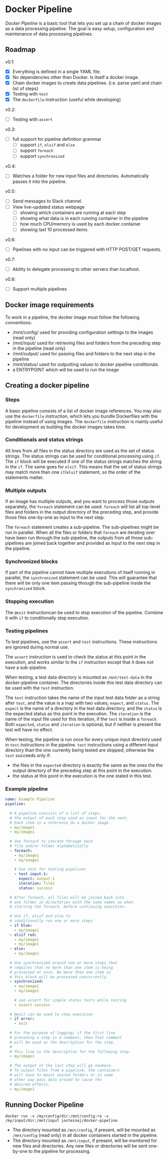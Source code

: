 # Docker Pipeline

*Docker Pipeline* is a basic tool that lets you set up
a chain of docker images as a data processing pipeline.
The goal is easy setup, configuration and maintenance
of data processing pipelines.

## Roadmap

v0.1:
- [x] Everything is defined in a single YAML file.
- [x] No dependencies other than Docker. Is itself a docker image.
- [x] Chain docker images to create data pipelines. (i.e. parse yaml and chain list of steps)
- [x] Testing with `test`
- [x] The `dockerfile` instruction (useful while developing)

v0.2:
- [ ] Testing with `assert`

v0.3:
- [ ] full support for pipeline definition grammar
  - [ ] support `if`, `elsif` and `else`
  - [ ] support `foreach`
  - [ ] support `synchronized`

v0.4:
- [ ] Watches a folder for new input files and directories. Automatically passes it into the pipeline.

v0.5:
- [ ] Send messages to Slack channel.
- [ ] View live-updated status webpage
  - [ ] showing which containers are running at each step
  - [ ] showing what data is in each running container in the pipeline
  - [ ] how much CPU/memory is used by each docker container
  - [ ] showing last 10 processed items

v0.6:
- [ ] Pipelines with no input can be triggered with HTTP POST/GET requests.

v0.7:
- [ ] Ability to delegate processing to other servers than localhost.

v0.8:
- [ ] Support multiple pipelines

## Docker image requirements

To work in a pipeline, the docker image must follow the following conventions:

- /mnt/config/ used for providing configuration settings to the images (read only)
- /mnt/input/ used for retrieving files and folders from the preceding step in the pipeline (read only)
- /mnt/output/ used for passing files and folders to the next step in the pipeline
- /mnt/status/ used for outputting values to docker pipeline conditionals
- a ENTRYPOINT which will be used to run the image

## Creating a docker pipeline

### Steps

A basic pipeline consists of a list of docker image references.
You may also use the `dockerfile` instruction, which lets you
bundle Dockerfiles with the pipeline instead of using images.
The `dockerfile` instruction is mainly useful for development
as building the docker images takes time.

### Conditionals and status strings

All lines from all files in the status directory are used as the set of status strings.
The status strings can be used for conditional processing using `if`.
The `if` block will be executed if one of the status strings matches
the string in the `if`. The same goes for `elsif`. This means that the
set of status strings may match more than one `if`/`elsif` statement,
so the order of the statements matter.

### Multiple outputs

If an image has multiple outputs, and you want to process those outputs
separately, the `foreach` statement can be used. `foreach` will list
all top-level files and folders in the output directory of the preceding
step, and provide those files one-by-one as input to the next step.

The `foreach` statement creates a sub-pipeline. The sub-pipelines might
be run in parallel. When all the files or folders that `foreach` are
iterating over have been run through the sub-pipeline, the outputs
from all those sub-pipelines are joined back together and provided as
input to the next step in the pipeline.

### Synchronized blocks

If part of the pipeline cannot have multiple executions of itself running
in parallel, the `synchronized` statement can be used. This will
guarantee that there will be only one item passing through the
sub-pipeline inside the `synchronized` block.

### Stopping execution

The `@exit` instructioncan be used to stop execution of the pipeline.
Combine it with `if` to conditionally stop execution.

### Testing pipelines

To test pipelines, use the `assert` and `test` instructions.
These instructions are ignored during normal use.

The `assert` instruction is used to check the status at this
point in the execution, and works similar to the `if` instruction
except that it does not have a sub-pipeline.

When testing, a test data directory is mounted as `/mnt/test-data`
in the docker-pipeline container. The directories inside this
test data directory can be used with the `test` instruction.

The `test` instruction takes the name of the input test data
folder as a string after `test`, and the value is a map with
two values; `expect`, and `status`. The `expect` is the name of
a directory in the test data directory, and the `status` is the
expected status as this point in the execution. The `iteration`
is the name of the input file used for this iteration, if the
`test` is inside a `foreach`. Both `expected`, `status` and
`iteration` is optional, but if neither is present the test
will have no effect.

When testing, the pipeline is run once for every unique input
directory used in `test` instructions in the pipeline. `test`
instructions using a different input directory than the one
currently being tested are skipped; otherwise the `test`
succeeds only if:
- the files in the `expected` directory is exactly
  the same as the ones the the output directory of the
  preceding step at this point in the execution.
- the status at this point in the execution is the
  one stated in this test.

### Example pipeline

```yaml
name: Example Pipeline
pipeline:
  
  # A pipeline consists of a list of steps,
  # the output of each step used as input for the next.
  # Each item is a reference do a docker image.
  - my/image1
  - my/image1
  
  # Use foreach to iterate through each
  # file and/or folder alphabetically
  - foreach:
    - my/image1
    - my/image1
    
    # Use test for testing pipelines
    - test input-1:
      expect: output-1
      iteration: file1
      status: success
  
  # After foreach, all files will be joined back into
  # one folder in directories with the same names as when
  # starting the foreach, before continuing execution.
  
  # Use if, elsif and else to
  # conditionally run one or more steps
  - if blue:
    - my/image1
  - elsif red:
    - my/image1
    - my/image1
  - else:
    - my/image1
  
  # Use synchronized around one or more steps that
  # requires that no more than one item is being
  # processed at once. No more than one item in
  # this block will be processed concurrently.
  - synchronized:
    - my/image1
    - my/image1
    
    # use assert for simple status tests while testing
    - assert success
  
  # @exit can be used to stop execution
  - if error:
    - exit
  
  # For the purpose of logging; if the first line
  # preceding a step is a comment, then that comment
  # will be used as the description for the step.
  # 
  # This line is the description for the following step.
  - my/image1
  
  # The output of the last step will go nowhere.
  # To output files from a pipeline, the containers
  # will have to mount shared folders or in some
  # other way pass data around to cause the
  # desired effects.
  - my/image1
```

## Running Docker Pipeline

```
docker run -v /my/config/dir:/mnt/config:ro -v /my/input/dir:/mnt/input josteinaj/docker-pipeline
```

- The directory mounted as `/mnt/config`, if present, will be
  mounted as `/mnt/config` (read only) in all docker containers
  started in the pipeline.
- The directory mounted as `/mnt/input`, if present, will be
  monitored for new files and directories. Any new files or
  directories will be sent one-by-one to the pipeline for processing.
